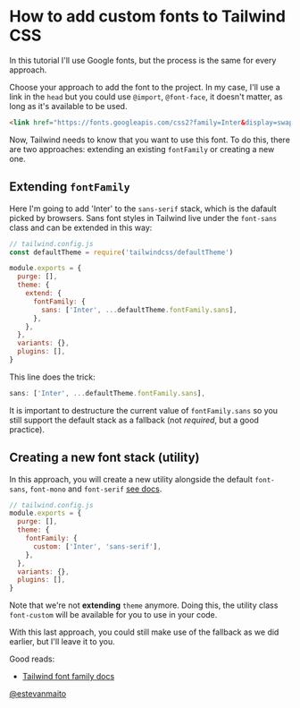 # How to add custom fonts to Tailwind CSS

In this tutorial I'll use Google fonts, but the process is the same for every approach.

Choose your approach to add the font to the project. In my case, I'll use a link in the `head` but you could use `@import`, `@font-face`, it doesn't matter, as long as it's available to be used.

```html
<link href="https://fonts.googleapis.com/css2?family=Inter&display=swap" rel="stylesheet"> 
```

Now, Tailwind needs to know that you want to use this font. To do this, there are two approaches: extending an existing `fontFamily` or creating a new one.

## Extending `fontFamily`

Here I'm going to add 'Inter' to the `sans-serif` stack, which is the dafault picked by browsers. Sans font styles in Tailwind live under the `font-sans` class and can be extended in this way:

```js
// tailwind.config.js
const defaultTheme = require('tailwindcss/defaultTheme')

module.exports = {
  purge: [],
  theme: {
    extend: {
      fontFamily: {
        sans: ['Inter', ...defaultTheme.fontFamily.sans],
      },
    },
  },
  variants: {},
  plugins: [],
}
```

This line does the trick:

```js
sans: ['Inter', ...defaultTheme.fontFamily.sans],
```

It is important to destructure the current value of `fontFamily.sans` so you still support the default stack as a fallback (not _required_, but a good practice).

## Creating a new font stack (utility)

In this approach, you will create a new utility alongside the default `font-sans`, `font-mono` and `font-serif` [see docs](https://tailwindcss.com/docs/font-family/).

```js
// tailwind.config.js
module.exports = {
  purge: [],
  theme: {
    fontFamily: {
      custom: ['Inter', 'sans-serif'],
    },
  },
  variants: {},
  plugins: [],
}
```

Note that we're not **extending** `theme` anymore. Doing this, the utility class `font-custom` will be available for you to use in your code.

With this last approach, you could still make use of the fallback as we did earlier, but I'll leave it to you.

Good reads:

- [Tailwind font family docs](https://tailwindcss.com/docs/font-family/)

[@estevanmaito](https://twitter.com/estevanmaito)
